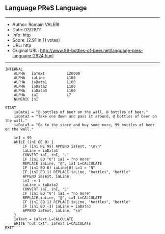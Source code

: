 
## Language PReS Language ##
---
- Author: Romain VALERI
- Date: 03/28/11
- Info: http
- Score:  (2.91 in 11 votes)
- URL: http
- Original URL: http://www.99-bottles-of-beer.net/language-pres-language-2624.html
---

```RECORD
INTERNAL
	ALPHA	iaText			L20000
	ALPHA	iaLine			L100
	ALPHA	iaData1			L100
	ALPHA	iaData2			L100
	ALPHA	iaData3			L100
	ALPHA	iaI				L7
	NUMERIC	inI
	
START
	iaData1 = "@ bottles of beer on the wall, @ bottles of beer."
	iaData2 = "Take one down and pass it around, @ bottles of beer on the wall."
	iaData3 = "Go to the store and buy some more, 99 bottles of beer on the wall."
	
	inI = 99
	WHILE (inI GE 0) {
		IF (inI NE 99) APPEND iaText, "\n\n"
		iaLine = iaData1
		CONVERT iaI, inI, 'L'
		IF (iaI EQ "0") iaI = "no more"
		REPLACE iaLine, "@", iaI L=CALCULATE
		IF (inI EQ 0) iaLine[0] L=1 = "N"
		IF (inI EQ 1) REPLACE iaLine, "bottles", "bottle"
		APPEND iaText, iaLine
		inI -= 1
		iaLine = iaData2
		CONVERT iaI, inI, 'L'
		IF (iaI EQ "0") iaI = "no more"
		REPLACE iaLine, "@", iaI L=CALCULATE
		IF (inI EQ 1) REPLACE iaLine, "bottles", "bottle"
		IF (inI EQ -1) iaLine = iaData3
		APPEND iaText, iaLine, "\n"
	}
	iaText = iaText L=CALCULATE
	WRITE "out.txt", iaText L=CALCULATE
EXIT```